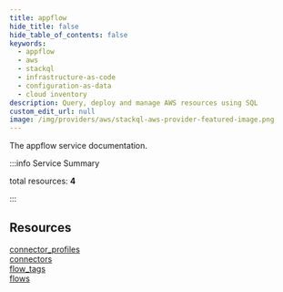 ```yaml
---
title: appflow
hide_title: false
hide_table_of_contents: false
keywords:
  - appflow
  - aws
  - stackql
  - infrastructure-as-code
  - configuration-as-data
  - cloud inventory
description: Query, deploy and manage AWS resources using SQL
custom_edit_url: null
image: /img/providers/aws/stackql-aws-provider-featured-image.png
---
```


The appflow service documentation.

:::info Service Summary

<div class="row">
<div class="providerDocColumn">
<span>total resources:&nbsp;<b>4</b></span><br />
</div>
</div>

:::

## Resources
<div class="row">
<div class="providerDocColumn">
<a href="/providers/aws/appflow/connector_profiles/">connector_profiles</a><br />
<a href="/providers/aws/appflow/connectors/">connectors</a>
</div>
<div class="providerDocColumn">
<a href="/providers/aws/appflow/flow_tags/">flow_tags</a><br />
<a href="/providers/aws/appflow/flows/">flows</a>
</div>
</div>